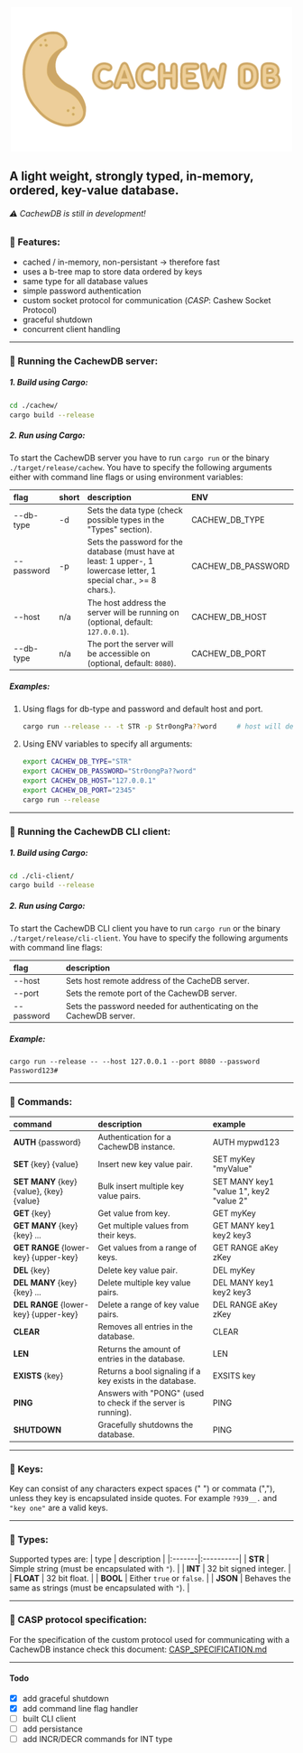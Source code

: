 
<p align="center" width="100%" backround-color="red">
    <img src="./images/cachew-logo.png" width="500">
</p>

## A light weight, strongly typed, in-memory, ordered, key-value database.
###### ⚠️ CachewDB is still in development!

### :memo: Features:
- cached / in-memory, non-persistant -> therefore fast
- uses a b-tree map to store data ordered by keys
- same type for all database values
- simple password authentication
- custom socket protocol for communication (_CASP_: Cashew Socket Protocol)
- graceful shutdown
- concurrent client handling

---

### :memo: Running the CachewDB server:
##### 1. Build using Cargo:
```bash
cd ./cachew/
cargo build --release
```

##### 2. Run using Cargo:
To start the CachewDB server you have to run ``cargo run`` or the binary ``./target/release/cachew``. You have to specify the following arguments either with command line flags or using environment variables:

| flag | short | description | ENV |
|:-------|:----------|:----------|:----------|
| --db-type | -d | Sets the data type (check possible types in the "Types" section). | CACHEW_DB_TYPE |
| --password | -p | Sets the password for the database (must have at least: 1 upper-, 1 lowercase letter, 1 special char., >= 8 chars.). | CACHEW_DB_PASSWORD |
| --host | n/a | The host address the server will be running on (optional, default: ``127.0.0.1``). | CACHEW_DB_HOST |
| --db-type | n/a | The port the server will be accessible on (optional, default: ``8080``). | CACHEW_DB_PORT |

##### Examples:
1. Using flags for db-type and password and default host and port.
   ```bash
   cargo run --release -- -t STR -p Str0ongPa??word     # host will default to 127.0.0.1 and port to 8080
   ```
2. Using ENV variables to specify all arguments:
   ```bash
   export CACHEW_DB_TYPE="STR"
   export CACHEW_DB_PASSWORD="Str0ongPa??word"
   export CACHEW_DB_HOST="127.0.0.1"
   export CACHEW_DB_PORT="2345"
   cargo run --release
   ```

---

### :memo: Running the CachewDB CLI client:

##### 1. Build using Cargo:
```bash
cd ./cli-client/
cargo build --release
```

##### 2. Run using Cargo:
To start the CachewDB CLI client you have to run ``cargo run`` or the binary ``./target/release/cli-client``. You have to specify the following arguments with command line flags:

| flag | description |
|:-------|:----------|
| --host | Sets host remote address of the CacheDB server. |
| --port | Sets the remote port of the CachewDB server. | 
| --password | Sets the password needed for authenticating on the CachewDB server. |

##### Example:
```
cargo run --release -- --host 127.0.0.1 --port 8080 --password Password123#
```

---

### :memo: Commands:
| command | description | example |
|:-------|:----------|:-------|
| **AUTH** {password} | Authentication for a CachewDB instance. | AUTH mypwd123 |
| **SET** {key} {value} | Insert new key value pair. | SET myKey "myValue" |
| **SET MANY** {key} {value}, {key} {value} | Bulk insert multiple key value pairs. | SET MANY key1 "value 1", key2 "value 2" |
| **GET** {key} | Get value from key. | GET myKey |
| **GET MANY** {key} {key} ... | Get multiple values from their keys. | GET MANY key1 key2 key3 |
| **GET RANGE** {lower-key} {upper-key} | Get values from a range of keys. | GET RANGE aKey zKey |
| **DEL** {key} | Delete key value pair. | DEL myKey |
| **DEL MANY** {key} {key} ... | Delete multiple key value pairs. | DEL MANY key1 key2 key3 |
| **DEL RANGE** {lower-key} {upper-key} | Delete a range of key value pairs. | DEL RANGE aKey zKey |
| **CLEAR** | Removes all entries in the database. | CLEAR |
| **LEN** | Returns the amount of entries in the database.| LEN |
| **EXISTS** {key} | Returns a bool signaling if a key exists in the database. | EXSITS key |
| **PING** | Answers with "PONG" (used to check if the server is running). | PING |
| **SHUTDOWN** | Gracefully shutdowns the database. | PING |
---

### :memo: Keys:
Key can consist of any characters expect spaces (" ") or commata (","), unless they key is encapsulated inside quotes. For example ``?939__.`` and ``"key one"`` are a valid keys.

---

### :memo: Types:
Supported types are:
| type | description |
|:-------|:----------|
| **STR** | Simple string (must be encapsulated with ``"``). |
| **INT** | 32 bit signed integer. |
| **FLOAT** | 32 bit float. |
| **BOOL** | Either ``true`` or ``false``. |
| **JSON** | Behaves the same as strings (must be encapsulated with ``"``). |

---

### :memo: CASP protocol specification:
For the specification of the custom protocol used for communicating with a CachewDB instance check this document: [CASP_SPECIFICATION.md](./CASP_SPECIFICATION.md)


---

#### Todo
- [x] add graceful shutdown
- [x] add command line flag handler
- [ ] built CLI client
- [ ] add persistance
- [ ] add INCR/DECR commands for INT type